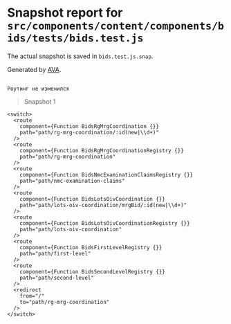 # Snapshot report for `src/components/content/components/bids/tests/bids.test.js`

The actual snapshot is saved in `bids.test.js.snap`.

Generated by [AVA](https://avajs.dev).

## 
    Роутинг не изменился


> Snapshot 1

    <switch>
      <route
        component={Function BidsRgMrgCoordination {}}
        path="path/rg-mrg-coordination/:id(new|\\d+)"
      />
      <route
        component={Function BidsRgMrgCoordinationRegistry {}}
        path="path/rg-mrg-coordination"
      />
      <route
        component={Function BidsNmcExaminationClaimsRegistry {}}
        path="path/nmc-examination-claims"
      />
      <route
        component={Function BidsLotsOivCoordination {}}
        path="path/lots-oiv-coordination/mrgBid/:id(new|\\d+)"
      />
      <route
        component={Function BidsLotsOivCoordinationRegistry {}}
        path="path/lots-oiv-coordination"
      />
      <route
        component={Function BidsFirstLevelRegistry {}}
        path="path/first-level"
      />
      <route
        component={Function BidsSecondLevelRegistry {}}
        path="path/second-level"
      />
      <redirect
        from="/"
        to="path/rg-mrg-coordination"
      />
    </switch>
